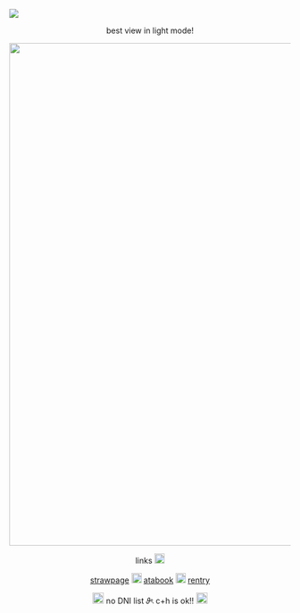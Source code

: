 
![](https://komarev.com/ghpvc/?username=mirage-tempo&color=ffc87c&label=𝜗ৎ)
<p align="center">
best view in light mode!
<p align="center">
    <img width="900" src="https://i.pinimg.com/736x/0e/dc/65/0edc6526c6af61fd7379ef6dbea521e3.jpg">
</p>

<p align="center">
links  <img width="18" src="https://media.tenor.com/3sptHcQIw7oAAAAm/bubbles.webp">

<p align="center">
  <a href=https://everlasting-as-the-moon.straw.page>strawpage</a> <img width="18" src="https://cdn.discordapp.com/emojis/1163382079195709440.webp"> <a href=https://nazumi.atabook.org/>atabook</a> <img width="18" src="https://cdn.discordapp.com/emojis/1163382079195709440.webp"> <a href=https://rentry.co/nazumi1>rentry</a>


<p align="center">
<img width="20" src="https://cdn.discordapp.com/emojis/1120111807680487455.webp"> no DNI list 𝜗ৎ c+h is ok!! <img width="20" src="https://wilardo.crd.co/assets/images/gallery02/cf6b7263_original.gif?v=d0e71742">
